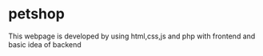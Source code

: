 # petshop
This webpage is developed by using html,css,js and php with frontend and basic idea of backend
